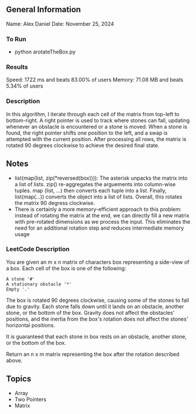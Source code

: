 ## General Information
Name: Alex Daniel
Date: November 25, 2024

### To Run
- python arotateTheBox.py

### Results
Speed: 1722 ms and beats 83.00% of users
Memory: 71.08 MB and beats 5.34% of users

### Description
In this algorithm, I iterate through each cell of the matrix from top-left to bottom-right. A right pointer is used to track where stones can fall, updating whenever an obstacle is encountered or a stone is moved. When a stone is found, the right pointer shifts one position to the left, and a swap is attempted with the current position. After processing all rows, the matrix is rotated 90 degrees clockwise to achieve the desired final state.

## Notes
- list(map(list, zip(*reversed(box)))): The asterisk unpacks the matrix into a list of lists. zip() re-aggregates the arguements into column-wise tuples. map (list, ...) then converts each tuple into a list. Finally, list(map(...)) converts the object into a list of lists. Overall, this rotates the matrix 90 degress clockwise.
- There is certainly a more memory-efficient approach to this problem: instead of rotating the matrix at the end, we can directly fill a new matrix with pre-rotated dimensions as we process the input. This eliminates the need for an additional rotation step and reduces intermediate memory usage

### LeetCode Description
You are given an m x n matrix of characters box representing a side-view of a box. Each cell of the box is one of the following:

    A stone '#'
    A stationary obstacle '*'
    Empty '.'

The box is rotated 90 degrees clockwise, causing some of the stones to fall due to gravity. Each stone falls down until it lands on an obstacle, another stone, or the bottom of the box. Gravity does not affect the obstacles' positions, and the inertia from the box's rotation does not affect the stones' horizontal positions.

It is guaranteed that each stone in box rests on an obstacle, another stone, or the bottom of the box.

Return an n x m matrix representing the box after the rotation described above.

## Topics
- Array
- Two Pointers
- Matrix